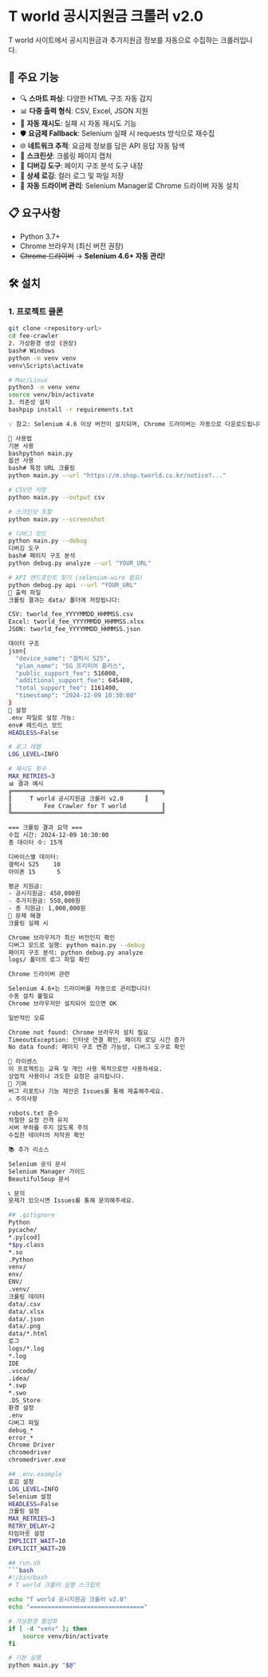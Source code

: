 # T world 공시지원금 크롤러 v2.0

T world 사이트에서 공시지원금과 추가지원금 정보를 자동으로 수집하는 크롤러입니다.

## 🚀 주요 기능

- 🔍 **스마트 파싱**: 다양한 HTML 구조 자동 감지
- 📊 **다중 출력 형식**: CSV, Excel, JSON 지원
- 🔄 **자동 재시도**: 실패 시 자동 재시도 기능
- 🛡 **요금제 Fallback**: Selenium 실패 시 requests 방식으로 재수집
- 🌐 **네트워크 추적**: 요금제 정보를 담은 API 응답 자동 탐색
- 📸 **스크린샷**: 크롤링 페이지 캡처
- 🐛 **디버깅 도구**: 페이지 구조 분석 도구 내장
- 📝 **상세 로깅**: 컬러 로그 및 파일 저장
- 🎯 **자동 드라이버 관리**: Selenium Manager로 Chrome 드라이버 자동 설치

## 📋 요구사항

- Python 3.7+
- Chrome 브라우저 (최신 버전 권장)
- ~~Chrome 드라이버~~ → **Selenium 4.6+ 자동 관리!**

## 🛠️ 설치

### 1. 프로젝트 클론
```bash
git clone <repository-url>
cd fee-crawler
2. 가상환경 생성 (권장)
bash# Windows
python -m venv venv
venv\Scripts\activate

# Mac/Linux
python3 -m venv venv
source venv/bin/activate
3. 의존성 설치
bashpip install -r requirements.txt

💡 참고: Selenium 4.6 이상 버전이 설치되며, Chrome 드라이버는 자동으로 다운로드됩니다!

📖 사용법
기본 사용
bashpython main.py
옵션 사용
bash# 특정 URL 크롤링
python main.py --url "https://m.shop.tworld.co.kr/notice?..."

# CSV만 저장
python main.py --output csv

# 스크린샷 포함
python main.py --screenshot

# 디버그 모드
python main.py --debug
디버깅 도구
bash# 페이지 구조 분석
python debug.py analyze --url "YOUR_URL"

# API 엔드포인트 찾기 (selenium-wire 필요)
python debug.py api --url "YOUR_URL"
📁 출력 파일
크롤링 결과는 data/ 폴더에 저장됩니다:

CSV: tworld_fee_YYYYMMDD_HHMMSS.csv
Excel: tworld_fee_YYYYMMDD_HHMMSS.xlsx
JSON: tworld_fee_YYYYMMDD_HHMMSS.json

데이터 구조
json{
  "device_name": "갤럭시 S25",
  "plan_name": "5G 프리미어 플러스",
  "public_support_fee": 516000,
  "additional_support_fee": 645400,
  "total_support_fee": 1161400,
  "timestamp": "2024-12-09 10:30:00"
}
🔧 설정
.env 파일로 설정 가능:
env# 헤드리스 모드
HEADLESS=False

# 로그 레벨
LOG_LEVEL=INFO

# 재시도 횟수
MAX_RETRIES=3
📊 결과 예시
╔══════════════════════════════════════════╗
║     T world 공시지원금 크롤러 v2.0      ║
║         Fee Crawler for T world          ║
╚══════════════════════════════════════════╝

=== 크롤링 결과 요약 ===
수집 시간: 2024-12-09 10:30:00
총 데이터 수: 15개

디바이스별 데이터:
갤럭시 S25    10
아이폰 15      5

평균 지원금:
- 공시지원금: 450,000원
- 추가지원금: 550,000원
- 총 지원금: 1,000,000원
🐛 문제 해결
크롤링 실패 시

Chrome 브라우저가 최신 버전인지 확인
디버그 모드로 실행: python main.py --debug
페이지 구조 분석: python debug.py analyze
logs/ 폴더의 로그 파일 확인

Chrome 드라이버 관련

Selenium 4.6+는 드라이버를 자동으로 관리합니다!
수동 설치 불필요
Chrome 브라우저만 설치되어 있으면 OK

일반적인 오류

Chrome not found: Chrome 브라우저 설치 필요
TimeoutException: 인터넷 연결 확인, 페이지 로딩 시간 증가
No data found: 페이지 구조 변경 가능성, 디버그 도구로 확인

📜 라이센스
이 프로젝트는 교육 및 개인 사용 목적으로만 사용하세요.
상업적 사용이나 과도한 요청은 금지됩니다.
🤝 기여
버그 리포트나 기능 제안은 Issues를 통해 제출해주세요.
⚠️ 주의사항

robots.txt 준수
적절한 요청 간격 유지
서버 부하를 주지 않도록 주의
수집한 데이터의 저작권 확인

📚 추가 리소스

Selenium 공식 문서
Selenium Manager 가이드
BeautifulSoup 문서

📞 문의
문제가 있으시면 Issues를 통해 문의해주세요.

## .gitignore
Python
pycache/
*.py[cod]
*$py.class
*.so
.Python
venv/
env/
ENV/
.venv/
크롤링 데이터
data/.csv
data/.xlsx
data/.json
data/.png
data/*.html
로그
logs/*.log
*.log
IDE
.vscode/
.idea/
*.swp
*.swo
.DS_Store
환경 설정
.env
디버그 파일
debug_*
error_*
Chrome Driver
chromedriver
chromedriver.exe

## .env.example
로깅 설정
LOG_LEVEL=INFO
Selenium 설정
HEADLESS=False
크롤링 설정
MAX_RETRIES=3
RETRY_DELAY=2
타임아웃 설정
IMPLICIT_WAIT=10
EXPLICIT_WAIT=20

## run.sh
```bash
#!/bin/bash
# T world 크롤러 실행 스크립트

echo "T world 공시지원금 크롤러 v2.0"
echo "================================"

# 가상환경 활성화
if [ -d "venv" ]; then
    source venv/bin/activate
fi

# 기본 실행
python main.py "$@"